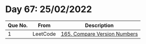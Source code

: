# Day 67: 25/02/2022

| Que No. | From | Description |
| --- | --- | --- |
| 1 | LeetCode | [165. Compare Version Numbers](https://leetcode.com/problems/compare-version-numbers/) |
